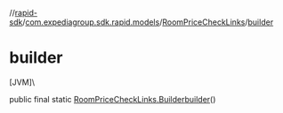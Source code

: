 //[rapid-sdk](../../../index.md)/[com.expediagroup.sdk.rapid.models](../index.md)/[RoomPriceCheckLinks](index.md)/[builder](builder.md)

# builder

[JVM]\

public final static [RoomPriceCheckLinks.Builder](-builder/index.md)[builder](builder.md)()
